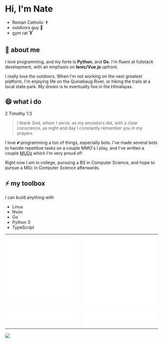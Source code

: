 # Hi, I'm Nate

 - Roman Catholic ✝️
 - outdoors guy 🌳
 - gym rat 🏋️

## 🔭 about me

I love programming, and my forte is **Python**, and **Go**. I'm fluent at fullstack development, with an emphasis on **Ionic/Vue.js** upfront.

I really love the outdoors. When I'm not working on the next greatest platform, I'm enjoying life on the Quinebaug River, or hiking the trails at a local state park. My dream is to eventually live in the Himalayas.

## 😄 what i do

2 Timothy 1:3
<blockquote>
  I thank God, whom I serve, as my ancestors did, with a clear conscience, as night and day I constantly remember you in my prayers.
</blockquote>

I love 💕 programming a ton of things, especially bots. I've made several bots to handle repetitive tasks on a couple MMO's I play, and I've written a couple [MUDs](http://www.wikipedia.org/wiki/MUD) which I'm very proud of!

Right now I am in college, pursuing a BS in Computer Science, and hope to pursue a MSc in Computer Science afterwards.

## ⚡ my toolbox
I can build anything with
 - Linux
 - Nvim
 - Go
 - Python 3
 - TypeScript

<table>
  <tr>
    <td align="center">
      <img src="https://github.com/servusdei2018/servusdei2018/blob/main/metrics.classic.svg">
    </td>
    <td align="center">
      <img src="https://github.com/servusdei2018/servusdei2018/blob/main/metrics.plugin.achievements.svg">
    </td>
  </tr>
  <tr>
    <td align="center">
      <img src="https://github.com/servusdei2018/servusdei2018/blob/main/metrics.plugin.languages.svg">
    </td>
    <td align="center">
      <img src="https://github.com/servusdei2018/servusdei2018/blob/main/metrics.plugin.reactions.svg">
    </td>
  </tr>
</table>
<a href="https://holopin.io/@servusdei2018"><img src="https://holopin.io/api/user/board?user=servusdei2018"></a>
